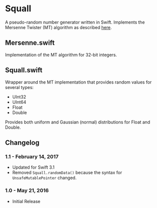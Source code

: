# Squall

A pseudo-random number generator written in Swift. Implements the Mersenne Twister (MT) algorithm as described [here](https://en.wikipedia.org/wiki/Mersenne_Twister).

## Mersenne.swift

Implementation of the MT algorithm for 32-bit integers.

## Squall.swift

Wrapper around the MT implementation that provides random values for several types:

- UInt32
- UInt64
- Float
- Double

Provides both uniform and Gaussian (normal) distributions for Float and Double.

## Changelog

### 1.1 - February 14, 2017

- Updated for Swift 3.1
- Removed `Squall.randomData()` because the syntax for `UnsafeMutablePointer` changed.

### 1.0 - May 21, 2016

- Initial Release
